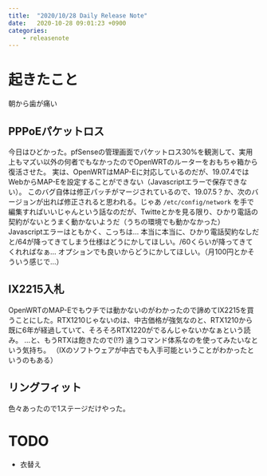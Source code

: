 ```yaml
---
title:  "2020/10/28 Daily Release Note"
date:   2020-10-28 09:01:23 +0900
categories:
	- releasenote
---
```


# 起きたこと

朝から歯が痛い


## PPPoEパケットロス

今日はひどかった。pfSenseの管理画面でパケットロス30%を観測して、実用上もマズい以外の何者でもなかったのでOpenWRTのルーターをおもちゃ箱から復活させた。
実は、OpenWRTはMAP-Eに対応しているのだが、19.07.4ではWebからMAP-Eを設定することができない（Javascriptエラーで保存できない）。
このバグ自体は修正パッチがマージされているので、19.07.5？か、次のバージョンが出れば修正されると思われる。じゃあ `/etc/config/network` を手で編集すればいいじゃんという話なのだが、Twitteとかを見る限り、ひかり電話の契約がないとうまく動かないようだ（うちの環境でも動かなかった）
Javascriptエラーはともかく、こっちは…
本当に本当に、ひかり電話契約なしだと/64が降ってきてしまう仕様はどうにかしてほしい。/60くらいが降ってきてくれればなぁ… オプションでも良いからどうにかしてほしい。（月100円とかそういう感じで…）


## IX2215入札

OpenWRTのMAP-Eでもウチでは動かないのがわかったので諦めてIX2215を買うことにした。RTX1210じゃないのは、中古価格が強気なのと、RTX1210から既に6年が経過していて、そろそろRTX1220がでるんじゃないかなぁという読み。
…と、もうRTXは飽きたので(!?) 違うコマンド体系なのを使ってみたいなという気持ち。
（IXのソフトウェアが中古でも入手可能ということがわかったというのもある）


## リングフィット

色々あったので1ステージだけやった。

# TODO 

* 衣替え
